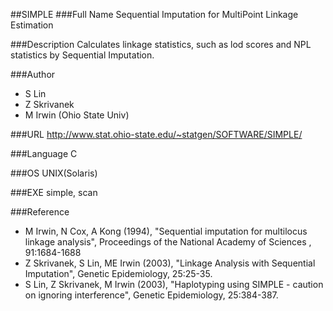 ##SIMPLE
###Full Name
Sequential Imputation for MultiPoint Linkage Estimation

###Description
Calculates linkage statistics, such as lod scores and NPL statistics by Sequential Imputation.

###Author
* S Lin
* Z Skrivanek
* M Irwin (Ohio State Univ)

###URL
http://www.stat.ohio-state.edu/~statgen/SOFTWARE/SIMPLE/

###Language
C

###OS
UNIX(Solaris)

###EXE
simple, scan

###Reference
* M Irwin, N Cox, A Kong (1994), "Sequential imputation for multilocus linkage analysis", Proceedings of the National Academy of Sciences , 91:1684-1688
* Z Skrivanek, S Lin, ME Irwin (2003), "Linkage Analysis with Sequential Imputation", Genetic Epidemiology, 25:25-35.
* S Lin, Z Skrivanek, M Irwin (2003), "Haplotyping using SIMPLE - caution on ignoring interference", Genetic Epidemiology, 25:384-387.


